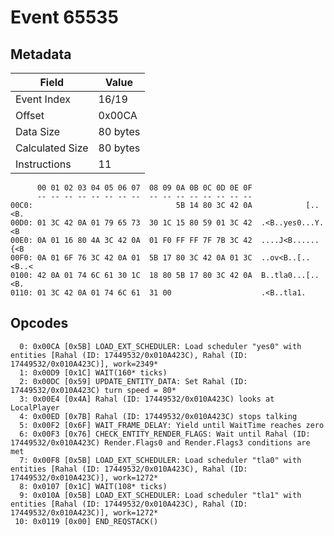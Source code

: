 # Event 65535

## Metadata

| Field           | Value    |
|-----------------|----------|
| Event Index     | 16/19    |
| Offset          | 0x00CA   |
| Data Size       | 80 bytes |
| Calculated Size | 80 bytes |
| Instructions    | 11       |

```
      00 01 02 03 04 05 06 07  08 09 0A 0B 0C 0D 0E 0F
      -- -- -- -- -- -- -- --  -- -- -- -- -- -- -- --
00C0:                                5B 14 80 3C 42 0A            [..<B.
00D0: 01 3C 42 0A 01 79 65 73  30 1C 15 80 59 01 3C 42  .<B..yes0...Y.<B
00E0: 0A 01 16 80 4A 3C 42 0A  01 F0 FF FF 7F 7B 3C 42  ....J<B......{<B
00F0: 0A 01 6F 76 3C 42 0A 01  5B 17 80 3C 42 0A 01 3C  ..ov<B..[..<B..<
0100: 42 0A 01 74 6C 61 30 1C  18 80 5B 17 80 3C 42 0A  B..tla0...[..<B.
0110: 01 3C 42 0A 01 74 6C 61  31 00                    .<B..tla1.      
```

## Opcodes

```
  0: 0x00CA [0x5B] LOAD_EXT_SCHEDULER: Load scheduler "yes0" with entities [Rahal (ID: 17449532/0x010A423C), Rahal (ID: 17449532/0x010A423C)], work=2349*
  1: 0x00D9 [0x1C] WAIT(160* ticks)
  2: 0x00DC [0x59] UPDATE_ENTITY_DATA: Set Rahal (ID: 17449532/0x010A423C) turn speed = 80*
  3: 0x00E4 [0x4A] Rahal (ID: 17449532/0x010A423C) looks at LocalPlayer
  4: 0x00ED [0x7B] Rahal (ID: 17449532/0x010A423C) stops talking
  5: 0x00F2 [0x6F] WAIT_FRAME_DELAY: Yield until WaitTime reaches zero
  6: 0x00F3 [0x76] CHECK_ENTITY_RENDER_FLAGS: Wait until Rahal (ID: 17449532/0x010A423C) Render.Flags0 and Render.Flags3 conditions are met
  7: 0x00F8 [0x5B] LOAD_EXT_SCHEDULER: Load scheduler "tla0" with entities [Rahal (ID: 17449532/0x010A423C), Rahal (ID: 17449532/0x010A423C)], work=1272*
  8: 0x0107 [0x1C] WAIT(108* ticks)
  9: 0x010A [0x5B] LOAD_EXT_SCHEDULER: Load scheduler "tla1" with entities [Rahal (ID: 17449532/0x010A423C), Rahal (ID: 17449532/0x010A423C)], work=1272*
 10: 0x0119 [0x00] END_REQSTACK()
```
